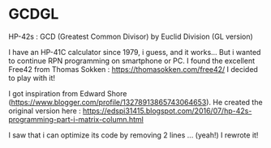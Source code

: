 # GCDGL
HP-42s :  GCD (Greatest Common Divisor) by Euclid Division (GL version)

I have an HP-41C calculator since 1979, i guess, and it works...
But i wanted to continue RPN programming on smartphone or PC.
I found the excellent Free42 from Thomas Sokken : https://thomasokken.com/free42/
I decided to play with it!

I got inspiration from Edward Shore (https://www.blogger.com/profile/13278913865743064653).
He created the original version here : https://edspi31415.blogspot.com/2016/07/hp-42s-programming-part-i-matrix-column.html

I saw that i can optimize its code by removing 2 lines ... (yeah!)
I rewrote it!
